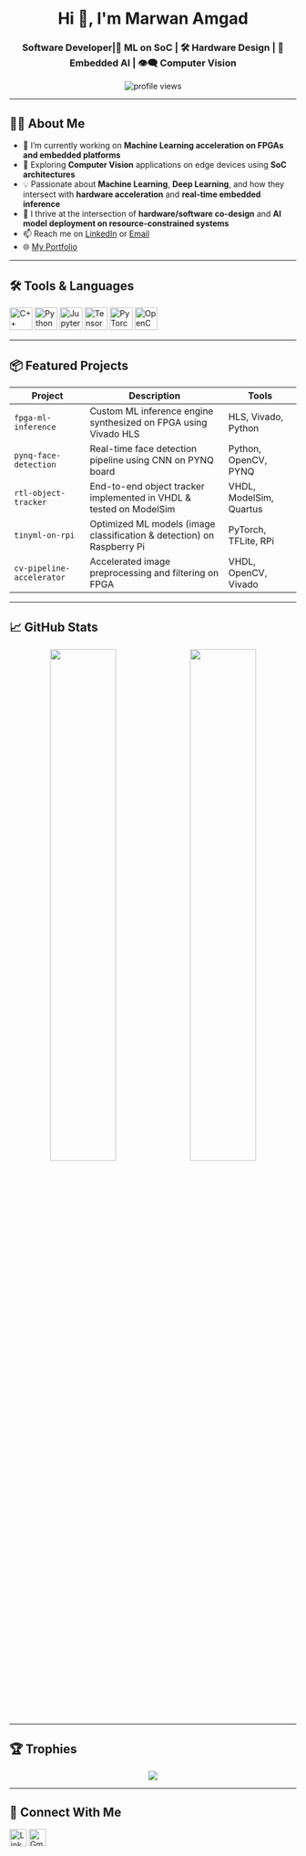 <!-- README.md -->
<h1 align="center">Hi 👋, I'm Marwan Amgad</h1>
<h3 align="center">Software Developer|🔬 ML on SoC | 🛠️ Hardware Design | 🧠 Embedded AI | 👁️‍🗨️ Computer Vision</h3>

<p align="center">
  <img src="https://komarev.com/ghpvc/?username=yourusername&label=Profile%20views&color=0e75b6&style=flat" alt="profile views" />
</p>

---

## 🧑‍💻 About Me

- 🔭 I’m currently working on **Machine Learning acceleration on FPGAs and embedded platforms**
- 🌱 Exploring **Computer Vision** applications on edge devices using **SoC architectures**
- 💡 Passionate about **Machine Learning**, **Deep Learning**, and how they intersect with **hardware acceleration** and **real-time embedded inference**
- 🧠 I thrive at the intersection of **hardware/software co-design** and **AI model deployment on resource-constrained systems**
- 📫 Reach me on [LinkedIn](https://linkedin.com/in/marwanabdelfattah) or [Email](mailto:marwanabdelfattah25@gmail.com)
- 🌐 [My Portfolio](https://marwanabdelfattah.com)

---

## 🛠️ Tools & Languages

<p align="left">
  <!-- Languages -->
  <img src="https://cdn.jsdelivr.net/gh/devicons/devicon/icons/cplusplus/cplusplus-original.svg" width="40" alt="C++"/>
  <img src="https://cdn.jsdelivr.net/gh/devicons/devicon/icons/python/python-original.svg" width="40" alt="Python"/>
  <img src="https://cdn.jsdelivr.net/gh/devicons/devicon/icons/jupyter/jupyter-original.svg" width="40" alt="Jupyter"/>

  <!-- ML/Embedded -->
  <img src="https://cdn.jsdelivr.net/gh/devicons/devicon/icons/tensorflow/tensorflow-original.svg" width="40" alt="TensorFlow"/>
  <img src="https://cdn.jsdelivr.net/gh/devicons/devicon/icons/pytorch/pytorch-original.svg" width="40" alt="PyTorch"/>
  <img src="https://cdn.jsdelivr.net/gh/devicons/devicon/icons/opencv/opencv-original.svg" width="40" alt="OpenCV"/>
  
</p>

---

## 📦 Featured Projects

| Project | Description | Tools |
|--------|-------------|-------|
| `fpga-ml-inference` | Custom ML inference engine synthesized on FPGA using Vivado HLS | HLS, Vivado, Python |
| `pynq-face-detection` | Real-time face detection pipeline using CNN on PYNQ board | Python, OpenCV, PYNQ |
| `rtl-object-tracker` | End-to-end object tracker implemented in VHDL & tested on ModelSim | VHDL, ModelSim, Quartus |
| `tinyml-on-rpi` | Optimized ML models (image classification & detection) on Raspberry Pi | PyTorch, TFLite, RPi |
| `cv-pipeline-accelerator` | Accelerated image preprocessing and filtering on FPGA | VHDL, OpenCV, Vivado |

---

## 📈 GitHub Stats

<p align="center">
  <img src="https://github-readme-stats.vercel.app/api?username=yourusername&show_icons=true&theme=dark" width="48%"/>
  <img src="https://github-readme-streak-stats.herokuapp.com?user=yourusername&theme=dark" width="48%"/>
</p>

---

## 🏆 Trophies

<p align="center">
  <img src="https://github-profile-trophy.vercel.app/?username=yourusername&theme=darkhub&no-bg=true&row=1" />
</p>

---

## 🔗 Connect With Me

<p align="left">
  <a href="https://linkedin.com/in/marwanabdelfattah" target="blank"><img align="center" src="https://cdn.jsdelivr.net/gh/devicons/devicon/icons/linkedin/linkedin-original.svg" alt="LinkedIn" width="30" /></a>
  <a href="mailto:marwanabdelfattah25@gmail.com"><img align="center" src="https://cdn-icons-png.flaticon.com/512/732/732200.png" alt="Gmail" width="30"/></a>
</p>
